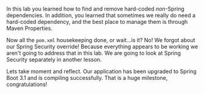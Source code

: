In this lab you learned how to find and remove hard-coded _non_-Spring dependencies. In addition, you learned that sometimes we really do need a hard-coded dependency, and the best place to manage them is through Maven Properties.

Now all the `pom.xml` housekeeping done, or wait...is it? No! We forgot about our Spring Security override! Because everything appears to be working we aren't going to address that in this lab. We are going to look at Spring Security separately in another lesson.

Lets take moment and reflect. Our application has been upgraded to Spring Boot 3.1 and is compiling successfully. That is a huge milestone, congratulations!
